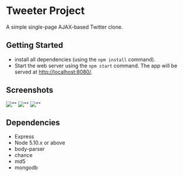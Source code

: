 # Tweeter Project
A simple single-page AJAX-based Twitter clone.

## Getting Started
- install all dependencies (using the `npm install` command).
- Start the web server using the `npm start` command. The app will be served at <http://localhost:8080/>.

## Screenshots
![""]()
![""]()
![""]()

## Dependencies

- Express
- Node 5.10.x or above
- body-parser
- chance
- md5
- mongodb
